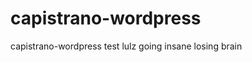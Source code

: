 capistrano-wordpress
====================

capistrano-wordpress test
lulz
going insane
losing brain
